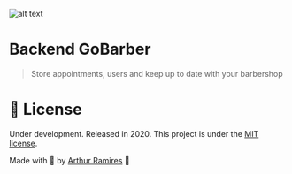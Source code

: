 ![alt text](https://github.com/arthurramires/backend-gobarber/tree/master/assets/mustache.png)


# Backend GoBarber

> Store appointments, users and keep up to date with your barbershop


# :closed_book: License

Under development.
Released in 2020.
This project is under the [MIT license](https://github.com/arthurramires/backend-gobarber/master/LICENSE).

Made with 💜 by [Arthur Ramires](https://github.com/arthurramires) 🚀
